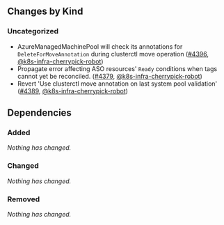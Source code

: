 ## Changes by Kind

### Uncategorized

- AzureManagedMachinePool will check its annotations for `DeleteForMoveAnnotation` during clusterctl move operation ([#4396](https://github.com/kubernetes-sigs/cluster-api-provider-azure/pull/4396), [@k8s-infra-cherrypick-robot](https://github.com/k8s-infra-cherrypick-robot))
- Propagate error affecting ASO resources' `Ready` conditions when tags cannot yet be reconciled. ([#4379](https://github.com/kubernetes-sigs/cluster-api-provider-azure/pull/4379), [@k8s-infra-cherrypick-robot](https://github.com/k8s-infra-cherrypick-robot))
- Revert 'Use clusterctl move annotation on last system pool validation' ([#4389](https://github.com/kubernetes-sigs/cluster-api-provider-azure/pull/4389), [@k8s-infra-cherrypick-robot](https://github.com/k8s-infra-cherrypick-robot))

## Dependencies

### Added
_Nothing has changed._

### Changed
_Nothing has changed._

### Removed
_Nothing has changed._
